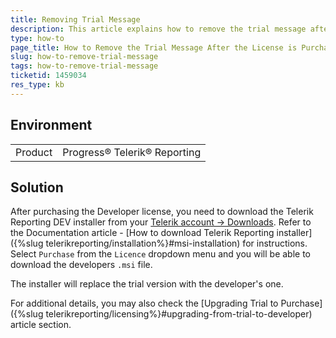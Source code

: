 ```yaml
---
title: Removing Trial Message
description: This article explains how to remove the trial message after the license is purchased
type: how-to
page_title: How to Remove the Trial Message After the License is Purchased
slug: how-to-remove-trial-message
tags: how-to-remove-trial-message
ticketid: 1459034
res_type: kb
---
```


## Environment

<table>
	<tbody>
		<tr>
			<td>Product</td>
			<td>Progress® Telerik® Reporting</td>
		</tr>
	</tbody>
</table>

## Solution

After purchasing the Developer license, you need to download the Telerik Reporting DEV installer from your [Telerik account -> Downloads](https://www.telerik.com/account/product-download?product=REPORTING). Refer to the Documentation article - [How to download Telerik Reporting installer]({%slug telerikreporting/installation%}#msi-installation) for instructions. Select `Purchase` from the `Licence` dropdown menu and you will be able to download the developers `.msi` file.

The installer will replace the trial version with the developer's one.

For additional details, you may also check the [Upgrading Trial to Purchase]({%slug telerikreporting/licensing%}#upgrading-from-trial-to-developer) article section.
